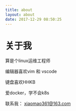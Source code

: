 ```yaml
---
title: about
layout: about
date: 2017-12-29 08:50:25
---
```


关于我
===

算是个linux运维工程师

编辑器喜欢vim 和 vscode

键盘喜欢HHKB

爱docker，学不会k8s

联系我： xiaomao361@163.com